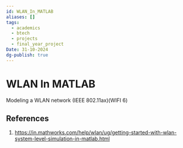 ```yaml
---
id: WLAN_In_MATLAB
aliases: []
tags:
  - academics
  - btech
  - projects
  - final_year_project
Date: 31-10-2024
dg-publish: true
---
```

# WLAN In MATLAB
Modeling a WLAN network (IEEE 802.11ax)(WIFI 6) 

## References 

1. https://in.mathworks.com/help/wlan/ug/getting-started-with-wlan-system-level-simulation-in-matlab.html